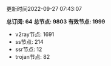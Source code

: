 更新时间2022-09-27 07:43:07

**总订阅: 64**
**总节点: 9803**
**有效节点: 1999**
- v2ray节点: 1691
- ss节点: 214
- ssr节点: 12
- trojan节点: 82

